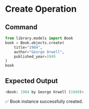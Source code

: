 # Create Operation

## Command
```python
from library.models import Book
book = Book.objects.create(
    title="1984",
    author="George Orwell",
    published_year=1949
)
book
```

## Expected Output
```python
<Book: 1984 by George Orwell (1949)>
```

✅ Book instance successfully created.
